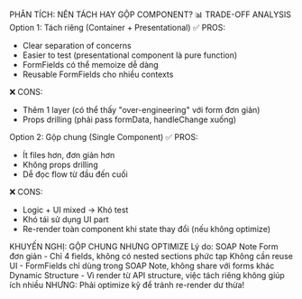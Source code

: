 PHÂN TÍCH: NÊN TÁCH HAY GỘP COMPONENT?
📊 TRADE-OFF ANALYSIS
Option 1: Tách riêng (Container + Presentational)
✅ PROS:
- Clear separation of concerns
- Easier to test (presentational component là pure function)
- FormFields có thể memoize dễ dàng
- Reusable FormFields cho nhiều contexts

❌ CONS:
- Thêm 1 layer (có thể thấy "over-engineering" với form đơn giản)
- Props drilling (phải pass formData, handleChange xuống)

Option 2: Gộp chung (Single Component)
✅ PROS:
- Ít files hơn, đơn giản hơn
- Không props drilling
- Dễ đọc flow từ đầu đến cuối

❌ CONS:
- Logic + UI mixed → Khó test
- Khó tái sử dụng UI part
- Re-render toàn component khi state thay đổi (nếu không optimize)

KHUYẾN NGHỊ: GỘP CHUNG NHƯNG OPTIMIZE
Lý do:
SOAP Note Form đơn giản - Chỉ 4 fields, không có nested sections phức tạp
Không cần reuse UI - FormFields chỉ dùng trong SOAP Note, không share với forms khác
Dynamic Structure - Vì render từ API structure, việc tách riêng không giúp ích nhiều
NHƯNG: Phải optimize kỹ để tránh re-render dư thừa!